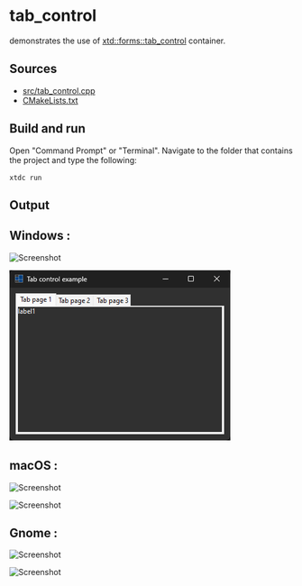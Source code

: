 # tab_control

demonstrates the use of [xtd::forms::tab_control](https://gammasoft71.github.io/xtd/reference_guides/latest/classxtd_1_1forms_1_1tab__control.html) container.

## Sources

* [src/tab_control.cpp](src/tab_control.cpp)
* [CMakeLists.txt](CMakeLists.txt)

## Build and run

Open "Command Prompt" or "Terminal". Navigate to the folder that contains the project and type the following:

```shell
xtdc run
```

## Output

## Windows :

![Screenshot](../../../../docs/pictures/examples/tab_control_w.png)

![Screenshot](../../../../docs/pictures/examples/tab_control_wd.png)

## macOS :

![Screenshot](../../../../docs/pictures/examples/tab_control_m.png)

![Screenshot](../../../../docs/pictures/examples/tab_control_md.png)

## Gnome :

![Screenshot](../../../../docs/pictures/examples/tab_control_g.png)

![Screenshot](../../../../docs/pictures/examples/tab_control_gd.png)
